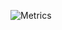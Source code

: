 ![Metrics](https://metrics.lecoq.io/Allianaab2m?template=classic&tweets=1&isocalendar=1&languages=1&isocalendar.duration=half-year&languages.ignored=html&languages.limit=8&languages.sections=most-used&languages.colors=github&languages.threshold=0%25&languages.indepth=false&languages.categories=markup%2C%20programming&languages.recent.categories=markup%2C%20programming&languages.recent.load=300&languages.recent.days=14&tweets.attachments=false&tweets.limit=2&tweets.user=Alliana_ab2m&config.timezone=Asia%2FTokyo)
